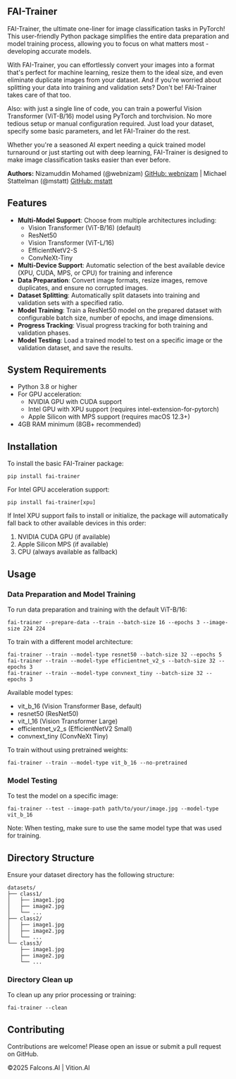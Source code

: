 FAI-Trainer
-----------
FAI-Trainer, the ultimate one-liner for image classification tasks in PyTorch! This user-friendly Python package simplifies the entire data preparation and model training process, allowing you to focus on what matters most - developing accurate models.

With FAI-Trainer, you can effortlessly convert your images into a format that's perfect for machine learning, resize them to the ideal size, and even eliminate duplicate images from your dataset. And if you're worried about splitting your data into training and validation sets? Don't be! FAI-Trainer takes care of that too.

Also: with just a single line of code, you can train a powerful Vision Transformer (ViT-B/16) model using PyTorch and torchvision. No more tedious setup or manual configuration required. Just load your dataset, specify some basic parameters, and let FAI-Trainer do the rest.

Whether you're a seasoned AI expert needing a quick trained model turnaround or just starting out with deep learning, FAI-Trainer is designed to make image classification tasks easier than ever before.

**Authors:** Nizamuddin Mohamed (@webnizam) [GitHub: webnizam](https://github.com/webnizam) | Michael Stattelman (@mstatt) [GitHub: mstatt](https://github.com/mstatt)

Features
--------

*   **Multi-Model Support**: Choose from multiple architectures including:
    - Vision Transformer (ViT-B/16) (default)
    - ResNet50
    - Vision Transformer (ViT-L/16)
    - EfficientNetV2-S
    - ConvNeXt-Tiny
*   **Multi-Device Support**: Automatic selection of the best available device (XPU, CUDA, MPS, or CPU) for training and inference
*   **Data Preparation**: Convert image formats, resize images, remove duplicates, and ensure no corrupted images.
*   **Dataset Splitting**: Automatically split datasets into training and validation sets with a specified ratio.
*   **Model Training**: Train a ResNet50 model on the prepared dataset with configurable batch size, number of epochs, and image dimensions.
*   **Progress Tracking**: Visual progress tracking for both training and validation phases.
*   **Model Testing**: Load a trained model to test on a specific image or the validation dataset, and save the results.

System Requirements
-----------------

*   Python 3.8 or higher
*   For GPU acceleration:
    - NVIDIA GPU with CUDA support
    - Intel GPU with XPU support (requires intel-extension-for-pytorch)
    - Apple Silicon with MPS support (requires macOS 12.3+)
*   4GB RAM minimum (8GB+ recommended)

Installation
------------

To install the basic FAI-Trainer package:

    pip install fai-trainer

For Intel GPU acceleration support:

    pip install fai-trainer[xpu]

If Intel XPU support fails to install or initialize, the package will automatically fall back to other available devices in this order:
1. NVIDIA CUDA GPU (if available)
2. Apple Silicon MPS (if available)
3. CPU (always available as fallback)

Usage
-----

### Data Preparation and Model Training

To run data preparation and training with the default ViT-B/16:

    fai-trainer --prepare-data --train --batch-size 16 --epochs 3 --image-size 224 224

To train with a different model architecture:

    fai-trainer --train --model-type resnet50 --batch-size 32 --epochs 5
    fai-trainer --train --model-type efficientnet_v2_s --batch-size 32 --epochs 3
    fai-trainer --train --model-type convnext_tiny --batch-size 32 --epochs 3

Available model types:
- vit_b_16 (Vision Transformer Base, default)
- resnet50 (ResNet50)
- vit_l_16 (Vision Transformer Large)
- efficientnet_v2_s (EfficientNetV2 Small)
- convnext_tiny (ConvNeXt Tiny)

To train without using pretrained weights:

    fai-trainer --train --model-type vit_b_16 --no-pretrained

### Model Testing

To test the model on a specific image:

    fai-trainer --test --image-path path/to/your/image.jpg --model-type vit_b_16

Note: When testing, make sure to use the same model type that was used for training.

Directory Structure
-------------------

Ensure your dataset directory has the following structure:

    datasets/
    ├── class1/
    │   ├── image1.jpg
    │   ├── image2.jpg
    │   └── ...
    ├── class2/
    │   ├── image1.jpg
    │   ├── image2.jpg
    │   └── ...
    └── class3/
        ├── image1.jpg
        ├── image2.jpg
        └── ...

### Directory Clean up

To clean up any prior processing or training:

    fai-trainer --clean

Contributing
------------

Contributions are welcome! Please open an issue or submit a pull request on GitHub.

©️2025 Falcons.AI | Vition.AI
